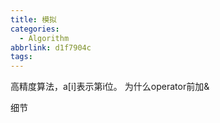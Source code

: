 ```yaml
---
title: 模拟
categories:
  - Algorithm
abbrlink: d1f7904c
tags:
---
```



高精度算法，a[i]表示第i位。
为什么operator前加&


细节
